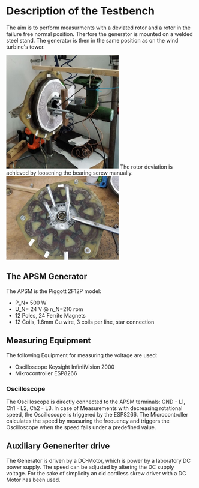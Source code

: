 # Description of the Testbench

The aim is to perform measurments with a deviated rotor and a rotor in the failure free normal position.
Therfore the generator is mounted on a welded steel stand. The generator is then in the same position as on the wind turbine's tower.

<img src="Testbench/Akkuschrauberantrieb.jpg" width="300" />
The rotor deviation is achieved by loosening the bearing screw manually.
<img src="Testbench/BearingSkrew.jpg" width="300" />

## The APSM Generator
The APSM is the Piggott 2F12P model:
+ P_N= 500 W
+ U_N= 24 V @ n_N=210 rpm
+ 12 Poles, 24 Ferrite Magnets
+ 12 Coils, 1.6mm Cu wire, 3 coils per line, star connection

## Measuring Equipment
The following Equipment for measuring the voltage are used:
+ Oscilloscope Keysight InfiniiVision 2000
+ Mikrocontroller ESP8266 

### Oscilloscope
The Oscilloscope is directly connected to the APSM terminals: GND - L1, Ch1 - L2, Ch2 - L3.
In case of Measurements with decreasing rotational speed, the Oscilloscope is triggered by the ESP8266. The Microcontroller calculates the speed by measuring the frequency and triggers the Oscilloscope when the speed falls under a predefined value.

## Auxiliary Geneneriter drive
The Generator is driven by a DC-Motor, which is power by a laboratory DC power supply. The speed can be adjusted by altering the DC supply voltage. For the sake of simplicity an old cordless skrew driver with a DC Motor has been used. 






